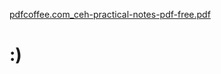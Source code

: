 [pdfcoffee.com_ceh-practical-notes-pdf-free.pdf](https://github.com/Mousorgsky/Hack/files/8793755/pdfcoffee.com_ceh-practical-notes-pdf-free.pdf)
# :)
